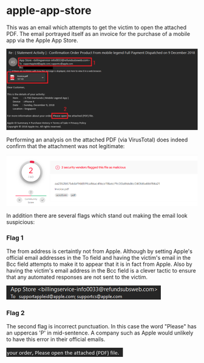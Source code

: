 # apple-app-store

This was an email which attempts to get the victim to open the attached PDF. The email portrayed itself as an invoice for the purchase of a mobile app via the Apple App Store.

![VirusTotal screenshot](https://github.com/SeanWrightSec/phishing-examples/blob/main/apple-app-store/apple-screenshot.png)

Performing an analysis on the attached PDF (via VirusTotal) does indeed confirm that the attachment was not legitimate:

![VirusTotal screenshot](https://github.com/SeanWrightSec/phishing-examples/blob/main/apple-app-store/virus-total.png)

In addition there are several flags which stand out making the email look suspicious:

### Flag 1

The from address is certaintly not from Apple. Although by setting Apple's official email addresses in the To field and having the victim's email in the Bcc field attempts to make it to appear that it is in fact from Apple. Also by having the victim's email address in the Bcc field is a clever tactic to ensure that any automated responses are not sent to the victim.

![Flag 1](https://github.com/SeanWrightSec/phishing-examples/blob/main/apple-app-store/flag-1.png)

### Flag 2

The second flag is incorrect punctuation. In this case the word "Please" has an uppercas 'P' in mid-sentence. A company such as Apple would unlikely to have this error in their official emails.

![Flag 2](https://github.com/SeanWrightSec/phishing-examples/blob/main/apple-app-store/flag-2.png)
